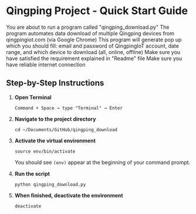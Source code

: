 # Qingping Project - Quick Start Guide

You are about to run a program called "qingping_download.py"
The program automates data download of multiple Qingping devices from qingpingiot.com (via Google Chrome)
This program will generate pop up which you should fill: email and password of QingpingIoT account, date range, and which device to download (all, online, offline) 
Make sure you have satisfied the requirement explained in "Readme" file
Make sure you have reliable internet connection

## Step-by-Step Instructions

1. **Open Terminal**
   ```
   Command + Space → type "Terminal" → Enter
   ```

2. **Navigate to the project directory**
   ```
   cd ~/Documents/GitHub/qingping_download
   ```

3. **Activate the virtual environment**
   ```
   source env/bin/activate
   ```
   You should see `(env)` appear at the beginning of your command prompt.

4. **Run the script**
   ```
   python qingping_download.py
   ```

5. **When finished, deactivate the environment**
   ```
   deactivate
   ```
